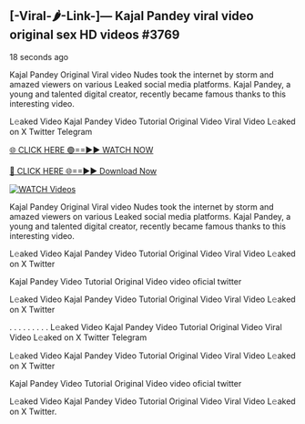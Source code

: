 ## [-Viral-🌶-Link-]— Kajal Pandey viral video original sex HD videos #3769

18 seconds ago

Kajal Pandey Original Viral video Nudes took the internet by storm and amazed viewers on various Leaked social media platforms. Kajal Pandey, a young and talented digital creator, recently became famous thanks to this interesting video.

L𝚎aked Video Kajal Pandey Video Tutorial Original Video Viral Video L𝚎aked on X Twitter Telegram

[🌐 CLICK HERE 🟢==►► WATCH NOW](https://valovideo.net/valo-video/?bom)

[🔴 CLICK HERE 🌐==►► Download Now](https://valovideo.net/valo-video/?bom)

[![WATCH Videos](https://i.imgur.com/dJHk4Zq.gif)](https://valovideo.net/valo-video/?bom)

Kajal Pandey Original Viral video Nudes took the internet by storm and amazed viewers on various Leaked social media platforms. Kajal Pandey, a young and talented digital creator, recently became famous thanks to this interesting video.

L𝚎aked Video Kajal Pandey Video Tutorial Original Video Viral Video L𝚎aked on X Twitter

Kajal Pandey Video Tutorial Original Video video oficial twitter

L𝚎aked Video Kajal Pandey Video Tutorial Original Video Viral Video L𝚎aked on X Twitter

. . . . . . . . . L𝚎aked Video Kajal Pandey Video Tutorial Original Video Viral Video L𝚎aked on X Twitter Telegram

L𝚎aked Video Kajal Pandey Video Tutorial Original Video Viral Video L𝚎aked on X Twitter

Kajal Pandey Video Tutorial Original Video video oficial twitter

L𝚎aked Video Kajal Pandey Video Tutorial Original Video Viral Video L𝚎aked on X Twitter.